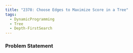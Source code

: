 ```yaml
---
title: "2378: Choose Edges to Maximize Score in a Tree"
tags:
  - DynamicProgramming
  - Tree
  - Depth-FirstSearch
---
```

### Problem Statement

